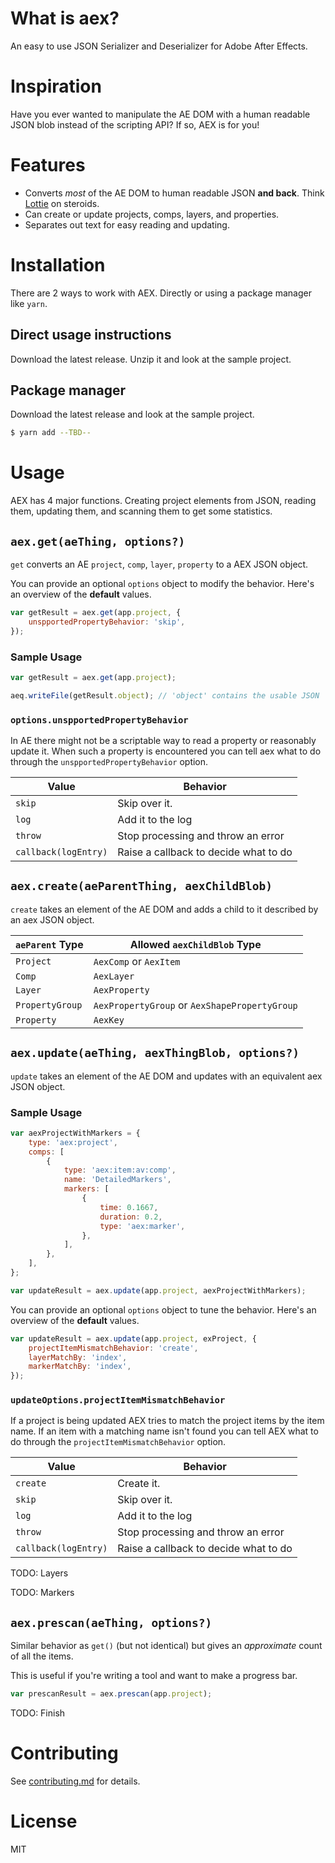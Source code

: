 # What is aex?

An easy to use JSON Serializer and Deserializer for Adobe After Effects.

# Inspiration

Have you ever wanted to manipulate the AE DOM with a human readable JSON blob instead of the scripting API? If so, AEX is for you!

# Features

-   Converts _most_ of the AE DOM to human readable JSON **and back**. Think [Lottie](https://lottiefiles.com/plugins/after-effects) on steroids.
-   Can create or update projects, comps, layers, and properties.
-   Separates out text for easy reading and updating.

# Installation

There are 2 ways to work with AEX. Directly or using a package manager like `yarn`.

## Direct usage instructions

Download the latest release. Unzip it and look at the sample project.

## Package manager

Download the latest release and look at the sample project.

```bash
$ yarn add --TBD--
```

# Usage

AEX has 4 major functions. Creating project elements from JSON, reading them, updating them, and scanning them to get some statistics.

## `aex.get(aeThing, options?)`

`get` converts an AE `project`, `comp`, `layer`, `property` to a AEX JSON object.

You can provide an optional `options` object to modify the behavior. Here's an overview of the **default** values.

```javascript
var getResult = aex.get(app.project, {
    unspportedPropertyBehavior: 'skip',
});
```

### Sample Usage

```javascript
var getResult = aex.get(app.project);

aeq.writeFile(getResult.object); // 'object' contains the usable JSON
```

### `options.unspportedPropertyBehavior`

In AE there might not be a scriptable way to read a property or reasonably update it. When such a property is encountered you can tell aex what to do through the `unspportedPropertyBehavior` option.

| Value                | Behavior                              |
| -------------------- | ------------------------------------- |
| `skip`               | Skip over it.                         |
| `log`                | Add it to the log                     |
| `throw`              | Stop processing and throw an error    |
| `callback(logEntry)` | Raise a callback to decide what to do |

## `aex.create(aeParentThing, aexChildBlob)`

`create` takes an element of the AE DOM and adds a child to it described by an aex JSON object.

| `aeParent` Type | Allowed `aexChildBlob` Type                   |
| --------------- | --------------------------------------------- |
| `Project`       | `AexComp` or `AexItem`                        |
| `Comp`          | `AexLayer `                                   |
| `Layer`         | `AexProperty`                                 |
| `PropertyGroup` | `AexPropertyGroup` or `AexShapePropertyGroup` |
| `Property`      | `AexKey`                                      |

## `aex.update(aeThing, aexThingBlob, options?)`

`update` takes an element of the AE DOM and updates with an equivalent aex JSON object.

### Sample Usage

```javascript
var aexProjectWithMarkers = {
    type: 'aex:project',
    comps: [
        {
            type: 'aex:item:av:comp',
            name: 'DetailedMarkers',
            markers: [
                {
                    time: 0.1667,
                    duration: 0.2,
                    type: 'aex:marker',
                },
            ],
        },
    ],
};

var updateResult = aex.update(app.project, aexProjectWithMarkers);
```

You can provide an optional `options` object to tune the behavior. Here's an overview of the **default** values.

```javascript
var updateResult = aex.update(app.project, exProject, {
    projectItemMismatchBehavior: 'create',
    layerMatchBy: 'index',
    markerMatchBy: 'index',
});
```

### `updateOptions.projectItemMismatchBehavior`

If a project is being updated AEX tries to match the project items by the item name. If an item with a matching name isn't found you can tell AEX what to do through the `projectItemMismatchBehavior` option.

| Value                | Behavior                              |
| -------------------- | ------------------------------------- |
| `create`             | Create it.                            |
| `skip`               | Skip over it.                         |
| `log`                | Add it to the log                     |
| `throw`              | Stop processing and throw an error    |
| `callback(logEntry)` | Raise a callback to decide what to do |

TODO: Layers

TODO: Markers

## `aex.prescan(aeThing, options?)`

Similar behavior as `get()` (but not identical) but gives an _approximate_ count of all the items.

This is useful if you're writing a tool and want to make a progress bar.

```javascript
var prescanResult = aex.prescan(app.project);
```

TODO: Finish

# Contributing

See [contributing.md](./CONTRIBUTING.md) for details.

# License

MIT
